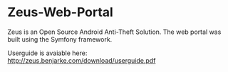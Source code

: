 # Zeus-Web-Portal
Zeus is an Open Source Android Anti-Theft Solution. The web portal was built using the Symfony framework.

Userguide is avaiable here: http://zeus.benjarke.com/download/userguide.pdf
